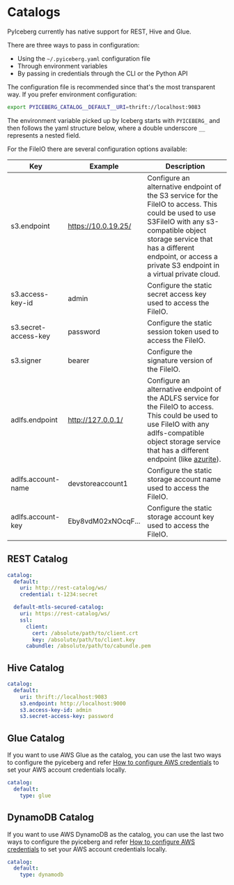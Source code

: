 <!--
  - Licensed to the Apache Software Foundation (ASF) under one
  - or more contributor license agreements.  See the NOTICE file
  - distributed with this work for additional information
  - regarding copyright ownership.  The ASF licenses this file
  - to you under the Apache License, Version 2.0 (the
  - "License"); you may not use this file except in compliance
  - with the License.  You may obtain a copy of the License at
  -
  -   http://www.apache.org/licenses/LICENSE-2.0
  -
  - Unless required by applicable law or agreed to in writing,
  - software distributed under the License is distributed on an
  - "AS IS" BASIS, WITHOUT WARRANTIES OR CONDITIONS OF ANY
  - KIND, either express or implied.  See the License for the
  - specific language governing permissions and limitations
  - under the License.
  -->

# Catalogs

PyIceberg currently has native support for REST, Hive and Glue.

There are three ways to pass in configuration:

- Using the `~/.pyiceberg.yaml` configuration file
- Through environment variables
- By passing in credentials through the CLI or the Python API

The configuration file is recommended since that's the most transparent way. If you prefer environment configuration:

```sh
export PYICEBERG_CATALOG__DEFAULT__URI=thrift://localhost:9083
```

The environment variable picked up by Iceberg starts with `PYICEBERG_` and then follows the yaml structure below, where a double underscore `__` represents a nested field.

For the FileIO there are several configuration options available:

| Key                      | Example             | Description                                                                                                                                                                                                                                               |
|--------------------------|---------------------|-----------------------------------------------------------------------------------------------------------------------------------------------------------------------------------------------------------------------------------------------------------|
| s3.endpoint              | https://10.0.19.25/ | Configure an alternative endpoint of the S3 service for the FileIO to access. This could be used to use S3FileIO with any s3-compatible object storage service that has a different endpoint, or access a private S3 endpoint in a virtual private cloud. |
| s3.access-key-id         | admin               | Configure the static secret access key used to access the FileIO.                                                                                                                                                                                         |
| s3.secret-access-key     | password            | Configure the static session token used to access the FileIO.                                                                                                                                                                                             |
| s3.signer                | bearer              | Configure the signature version of the FileIO.                                                                                                                                                                                                            |
| adlfs.endpoint           | http://127.0.0.1/   | Configure an alternative endpoint of the ADLFS service for the FileIO to access. This could be used to use FileIO with any adlfs-compatible object storage service that has a different endpoint (like [azurite](https://github.com/azure/azurite)).      |
| adlfs.account-name       | devstoreaccount1    | Configure the static storage account name used to access the FileIO.                                                                                                                                                                                      |
| adlfs.account-key        | Eby8vdM02xNOcqF...  | Configure the static storage account key used to access the FileIO.                                                                                                                                                                                       |

## REST Catalog

```yaml
catalog:
  default:
    uri: http://rest-catalog/ws/
    credential: t-1234:secret

  default-mtls-secured-catalog:
    uri: https://rest-catalog/ws/
    ssl:
      client:
        cert: /absolute/path/to/client.crt
        key: /absolute/path/to/client.key
      cabundle: /absolute/path/to/cabundle.pem
```

## Hive Catalog

```yaml
catalog:
  default:
    uri: thrift://localhost:9083
    s3.endpoint: http://localhost:9000
    s3.access-key-id: admin
    s3.secret-access-key: password
```

## Glue Catalog

If you want to use AWS Glue as the catalog, you can use the last two ways to configure the pyiceberg and refer
[How to configure AWS credentials](https://docs.aws.amazon.com/cli/latest/userguide/cli-chap-configure.html) to set your AWS account credentials locally.

```yaml
catalog:
  default:
    type: glue
```

## DynamoDB Catalog

If you want to use AWS DynamoDB as the catalog, you can use the last two ways to configure the pyiceberg and refer
[How to configure AWS credentials](https://docs.aws.amazon.com/cli/latest/userguide/cli-chap-configure.html)
to set your AWS account credentials locally.

```yaml
catalog:
  default:
    type: dynamodb
```

